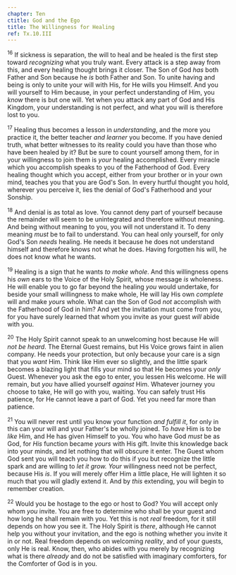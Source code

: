 ```yaml
---
chapter: Ten
ctitle: God and the Ego
title: The Willingness for Healing
ref: Tx.10.III
---
```


<sup>16</sup> If sickness is separation, the will to heal and be healed is the
first step toward *recognizing* what you truly want. Every attack is a
step away from this, and every healing thought brings it closer. The Son
of God *has* both Father and Son because he *is* both Father and Son. To
unite having and being is only to unite your will with His, for He wills
you Himself. And you will yourself to Him because, in your perfect
understanding of Him, you *know* there is but one will. Yet when you
attack any part of God and His Kingdom, your understanding is not
perfect, and what you will is therefore lost to you.

<sup>17</sup> Healing thus becomes a lesson in *understanding*, and the more you
practice it, the better teacher *and learner* you become. If you have
denied truth, what better witnesses to its reality could you have than
those who have been healed by it? But be sure to count yourself among
them, for in your willingness to join them is *your* healing
accomplished. Every miracle which you accomplish speaks to you of the
Fatherhood of God. Every healing thought which you accept, either from
your brother or in your own mind, teaches you that you are God's Son. In
every hurtful thought you hold, wherever you perceive it, lies the
denial of God's Fatherhood and your Sonship.

<sup>18</sup> And denial is as total as love. You cannot deny part of yourself
because the remainder will seem to be unintegrated and therefore without
meaning. And being without meaning to you, you will not understand it.
To deny meaning *must* be to fail to understand. You can heal only
yourself, for only God's Son *needs* healing. He needs it because he
does not understand himself and therefore knows not what he does. Having
forgotten his will, he does not know what he wants.

<sup>19</sup> Healing is a sign that he wants *to make whole*. And this willingness
opens his *own* ears to the Voice of the Holy Spirit, whose message *is*
wholeness. He will enable you to go far beyond the healing *you* would
undertake, for beside your small willingness to make whole, He will lay
His own *complete* will and make *yours* whole. What can the Son of God
*not* accomplish with the Fatherhood of God in him? And yet the
invitation must come from you, for you have surely learned that whom you
invite as your guest *will* abide with you.

<sup>20</sup> The Holy Spirit cannot speak to an unwelcoming host because He will
*not be heard*. The Eternal Guest remains, but His Voice grows faint in
alien company. He needs your protection, but only because your care is a
sign that you *want* Him. Think like Him ever so slightly, and the
little spark becomes a blazing light that fills your mind so that He
becomes your *only* Guest. Whenever you ask the ego to enter, you lessen
His welcome. He will remain, but *you* have allied yourself *against*
Him. Whatever journey you choose to take, He will go with you, waiting.
You can safely trust His patience, for He cannot leave a part of God.
Yet you need far more than patience.

<sup>21</sup> You will never rest until you know your function *and* *fulfill it*,
for only in this can your will and your Father's be wholly joined. To
*have* Him is to be *like* Him, and He has given Himself to you. You who
have God *must* be as God, for *His* function became *yours* with His
gift. Invite this knowledge back into your minds, and let nothing that
will obscure it enter. The Guest whom God sent you will teach you how to
do this if you but recognize the little spark and are willing to *let it
grow.* *Your* willingness need not be perfect, because His *is*. If you
will merely offer Him a little place, He will lighten it so much that
you will gladly extend it. And by *this* extending, you will begin to
remember creation.

<sup>22</sup> Would you be hostage to the ego or host to God? You will accept only
whom *you* invite. You are free to determine who shall be your guest and
how long he shall remain with you. Yet this is not *real* freedom, for
it still depends on how you see it. The Holy Spirit is *there*, although
He cannot help you without your invitation, and the ego is nothing
whether you invite it in or not. Real freedom depends on welcoming
*reality*, and of your guests, only He is real. Know, then, who abides
with you merely by recognizing what is there *already* and do not be
satisfied with imaginary comforters, for the Comforter of God is in you.

